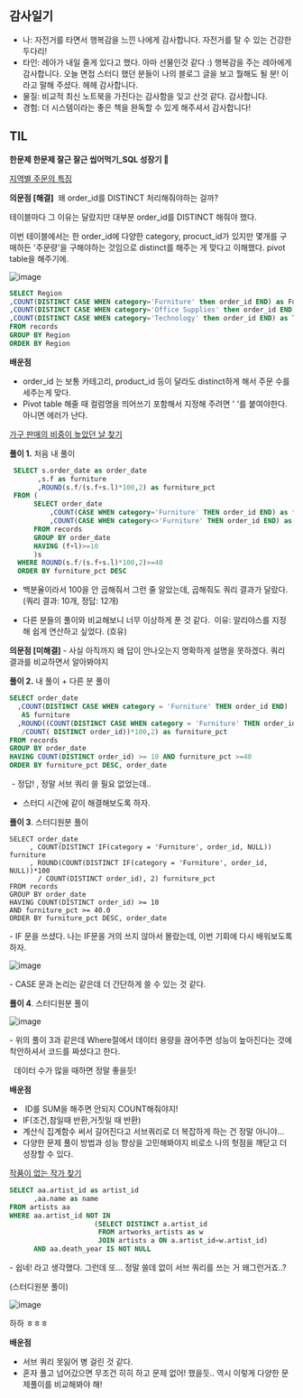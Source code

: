 ## 감사일기 
- 나: 자전거를 타면서 행복감을 느낀 나에게 감사합니다. 자전거를 탈 수 있는 건강한 두다리! 
- 타인: 레아가 내일 줄게 있다고 했다. 아마 선물인것 같다 :) 행복감을 주는 레아에게 감사합니다. 오늘 면접 스터디 했던 분들이 나의 블로그 글을 보고 뭘해도 될 분! 이라고 말해 주셨다. 헤헤 감사합니다.
- 물질: 비교적 최신 노트북을 가진다는 감사함을 잊고 산것 같다. 감사합니다. 
- 경험: 더 시스템이라는 좋은 책을 완독할 수 있게 해주셔서 감사합니다! 

## TIL

**한문제 한문제 잘근 잘근 씹어먹기\_SQL 성장기 🌟**

[지역별 주문의 특징](https://solvesql.com/problems/characteristics-of-orders/)

**의문점 \[해결\]**  왜 order\_id를 DISTINCT 처리해줘야하는 걸까?

테이블마다 그 이유는 달랐지만 대부분 order\_id를 DISTINCT 해줘야 했다.

이번 테이블에서는 한 order\_id에 다양한 category, procuct\_id가 있지만 몇개를 구매하든 '주문량'을 구해야하는 것임으로 distinct를 해주는 게 맞다고 이해했다. pivot table을 해주기에.   

![image](https://user-images.githubusercontent.com/89775352/173234555-e67b92f9-6547-43c3-8aec-d5836ba97e9a.png)
```sql
SELECT Region
,COUNT(DISTINCT CASE WHEN category='Furniture' then order_id END) as Furniture
,COUNT(DISTINCT CASE WHEN category='Office Supplies' then order_id END) as 'Office Supplies'
,COUNT(DISTINCT CASE WHEN category='Technology' then order_id END) as Technology
FROM records
GROUP BY Region
ORDER BY Region
```

**배운점**

-   order\_id 는 보통 카테고리, product\_id 등이 달라도 distinct하게 해서 주문 수를 세주는게 맞다.
-   Pivot table 해줄 때 컬럼명을 띄어쓰기 포함해서 지정해 주려면 ' '를 붙여야한다. 아니면 에러가 난다. 

[가구 판매의 비중이 높았던 날 찾기](https://solvesql.com/problems/day-of-furniture/)

**풀이 1.** 처음 내 풀이 

```sql
 SELECT s.order_date as order_date
       ,s.f as furniture
       ,ROUND(s.f/(s.f+s.l)*100,2) as furniture_pct
 FROM (
      SELECT order_date
          ,COUNT(CASE WHEN category='Furniture' THEN order_id END) as f
          ,COUNT(CASE WHEN category<>'Furniture' THEN order_id END) as l
      FROM records 
      GROUP BY order_date
      HAVING (f+l)>=10 
      )s
  WHERE ROUND(s.f/(s.f+s.l)*100,2)>=40    
  ORDER BY furniture_pct DESC
```

- 백분율이라서 100을 안 곱해줘서 그런 줄 알았는데, 곱해줘도 쿼리 결과가 달랐다. (쿼리 결과: 10개, 정답: 12개)

- 다른 분들의 풀이와 비교해보니 너무 이상하게 푼 것 같다.  이유: 알리야스를 지정해 쉽게 연산하고 싶었다. (흐유)

**의문점 \[미해결\]** - 사실 아직까지 왜 답이 안나오는지 명확하게 설명을 못하겠다. 쿼리 결과를 비교하면서 알아봐야지

**풀이 2.** 내 풀이 + 다른 분 풀이 

```sql
SELECT order_date
  ,COUNT(DISTINCT CASE WHEN category = 'Furniture' THEN order_id END) 
   AS furniture 
  ,ROUND((COUNT(DISTINCT CASE WHEN category = 'Furniture' THEN order_id END)
   /COUNT( DISTINCT order_id))*100,2) as furniture_pct 
FROM records
GROUP BY order_date
HAVING COUNT(DISTINCT order_id) >= 10 AND furniture_pct >=40
ORDER BY furniture_pct DESC, order_date
```

 - 정답! , 정말 서브 쿼리 쓸 필요 없었는데.. 


- 스터디 시간에 같이 해결해보도록 하자.

**풀이 3**. 스터디원분 풀이 

```
SELECT order_date
     , COUNT(DISTINCT IF(category = 'Furniture', order_id, NULL)) furniture
     , ROUND(COUNT(DISTINCT IF(category = 'Furniture', order_id, NULL))*100 
       / COUNT(DISTINCT order_id), 2) furniture_pct
FROM records
GROUP BY order_date
HAVING COUNT(DISTINCT order_id) >= 10
AND furniture_pct >= 40.0
ORDER BY furniture_pct DESC, order_date
```

\- IF 문을 쓰셨다. 나는 IF문을 거의 쓰지 않아서 몰랐는데, 이번 기회에 다시 배워보도록하자. 

![image](https://user-images.githubusercontent.com/89775352/173234592-252fd8d3-3951-4321-bf17-651b56fce51b.png)

\- CASE 문과 논리는 같은데 더 간단하게 쓸 수 있는 것 같다.

**풀이 4**. 스터디원분 풀이 

![image](https://user-images.githubusercontent.com/89775352/173234600-ad512c6d-4977-499d-b8f1-f804f574d338.png)

\- 위의 풀이 3과 같은데 Where절에서 데이터 용량을 끊어주면 성능이 높아진다는 것에 착안하셔서 코드를 짜셨다고 한다.

  데이터 수가 많을 때하면 정말 좋을듯! 

**배운점** 

-    ID를 SUM을 해주면 안되지 COUNT해줘야지!
-   IF(조건,참일때 반환,거짓일 때 반환)
-   계산식 집계함수 써서 길어진다고 서브쿼리로 더 복잡하게 하는 건 정말 아니야... 
-   다양한 문제 풀이 방법과 성능 향상을 고민해봐야지 비로소 나의 헛점을 깨닫고 더 성장할 수 있다. 

[작품이 없는 작가 찾기](https://solvesql.com/problems/artists-without-artworks/)

```sql
SELECT aa.artist_id as artist_id
      ,aa.name as name 
FROM artists aa
WHERE aa.artist_id NOT IN  
                     (SELECT DISTINCT a.artist_id
                      FROM artworks_artists as w
                      JOIN artists a ON a.artist_id=w.artist_id)
      AND aa.death_year IS NOT NULL
```

\- 쉽네! 라고 생각했다. 그런데 또... 정말 쓸데 없이 서브 쿼리를 쓰는 거 왜그런거죠..? 

(스터디원분 풀이)

![image](https://user-images.githubusercontent.com/89775352/173234618-ed41141e-8f50-48bd-a398-6239a8f5aa36.png)


하하 ㅎㅎㅎ 

**배운점**

-   서브 쿼리 못잃어 병 걸린 것 같다.
-   혼자 풀고 넘어갔으면 무조건 히히 하고 문제 없어! 했을듯.. 역시 이렇게 다양한 문제풀이를 비교해봐야 해!
